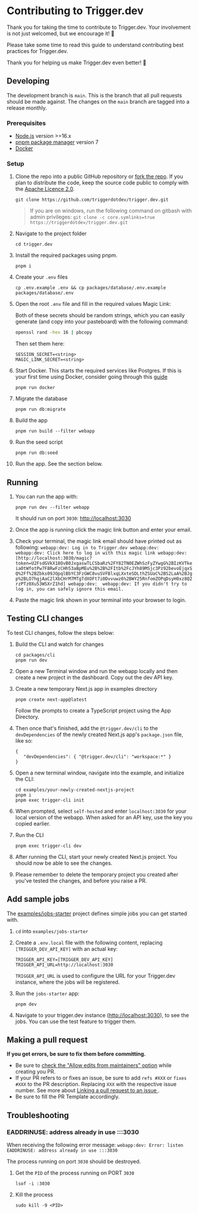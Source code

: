 # Contributing to Trigger.dev

Thank you for taking the time to contribute to Trigger.dev. Your involvement is not just welcomed, but we encourage it! 🚀

Please take some time to read this guide to understand contributing best practices for Trigger.dev.

Thank you for helping us make Trigger.dev even better! 🤩

## Developing

The development branch is `main`. This is the branch that all pull
requests should be made against. The changes on the `main`
branch are tagged into a release monthly.

### Prerequisites

- [Node.js](https://nodejs.org/en) version >=16.x
- [pnpm package manager](https://pnpm.io/installation) version 7
- [Docker](https://www.docker.com/get-started/)

### Setup

1. Clone the repo into a public GitHub repository or [fork the repo](https://github.com/triggerdotdev/trigger.dev/fork). If you plan to distribute the code, keep the source code public to comply with the [Apache Licence 2.0](https://github.com/triggerdotdev/trigger.dev/blob/main/LICENSE).

   ```
   git clone https://github.com/triggerdotdev/trigger.dev.git
   ```

   > If you are on windows, run the following command on gitbash with admin privileges:
   > `git clone -c core.symlinks=true https://triggerdotdev/trigger.dev.git`

2. Navigate to the project folder
   ```
   cd trigger.dev
   ```
3. Install the required packages using pnpm.
   ```
   pnpm i
   ```
4. Create your `.env` files
   ```
   cp .env.example .env && cp packages/database/.env.example packages/database/.env
   ```
5. Open the root `.env` file and fill in the required values Magic Link:

   Both of these secrets should be random strings, which you can easily generate (and copy into your pasteboard) with the following command:

   ```sh
   openssl rand -hex 16 | pbcopy
   ```

     <p>Then set them here:</p>

   ```
   SESSION_SECRET=<string>
   MAGIC_LINK_SECRET=<string>
   ```

6. Start Docker. This starts the required services like Postgres. If this is your first time using Docker, consider going through this [guide](DOCKER_INSTALLATION.md)
   ```
   pnpm run docker
   ```
7. Migrate the database
   ```
   pnpm run db:migrate
   ```
8. Build the app
   ```
   pnpm run build --filter webapp
   ```
9. Run the seed script
   ```
   pnpm run db:seed
   ```
10. Run the app. See the section below.

## Running
1. You can run the app with:

   ```
   pnpm run dev --filter webapp
   ```

   It should run on port `3030`: [http://localhost:3030](http://localhost:3030/)

2. Once the app is running click the magic link button and enter your email.
3. Check your terminal, the magic link email should have printed out as following:
``
webapp:dev: Log in to Trigger.dev
webapp:dev: 
webapp:dev: Click here to log in with this magic link
webapp:dev: [http://localhost:3030/magic?token=U2FsdGVkX18OvB0JxgaswTLCSbaRz%2FY82TN0EZWhSzFyZYwgG%2BIzKVTkeiaOtWfotPw7F8RwFzCHh53aBpMEu%2B%2B%2FItb%2FcJYh89MSjc3Pz92bevoEjqxSQ%2Ff%2BZbks09JOpqlBbYC3FzGWC8vuSVFBlxqLXxteSDLthZSUaC%2BS2LaA%2BJgp%2BLO7hgjAaC2lXbCHrM7MTgTdXOFt7i0Dvvuwz6%2BWY25RnfomZOPqDsyH0xz8Q2rzPTz0Xu53WSXrZ1hd]
webapp:dev: 
webapp:dev: If you didn't try to log in, you can safely ignore this email.
``
4. Paste the magic link shown in your terminal into your browser to login.

## Testing CLI changes
To test CLI changes, follow the steps below:

1. Build the CLI and watch for changes
   
   ```
   cd packages/cli
   pnpm run dev
   ```

2. Open a new Terminal window and run the webapp locally and then create a new project in the dashboard. Copy out the dev API key.

3. Create a new temporary Next.js app in examples directory

   ```
   pnpm create next-app@latest
   ```

   Follow the prompts to create a TypeScript project using the App Directory.

4. Then once that's finished, add the `@trigger.dev/cli` to the `devDependencies` of the newly created Next.js app's `package.json` file, like so:

   ```
   {
      "devDependencies": { "@trigger.dev/cli": "workspace:*" }
   }
   ```

5. Open a new terminal window, navigate into the example, and initialize the CLI:
   
   ```
   cd examples/your-newly-created-nextjs-project
   pnpm i
   pnpm exec trigger-cli init
   ```

6. When prompted, select `self-hosted` and enter `localhost:3030` for your local version of the webapp. When asked for an API key, use the key you copied earlier.

7. Run the CLI
   ```
   pnpm exec trigger-cli dev
   ```

8. After running the CLI, start your newly created Next.js project. You should now be able to see the changes.

9. Please remember to delete the temporary project you created after you've tested the changes, and before you raise a PR.
## Add sample jobs

The [examples/jobs-starter](./examples/jobs-starter/) project defines simple jobs you can get started with.

1. `cd` into `examples/jobs-starter`
2. Create a `.env.local` file with the following content, 
   replacing `[TRIGGER_DEV_API_KEY]` with an actual key:

   ```
   TRIGGER_API_KEY=[TRIGGER_DEV_API_KEY]
   TRIGGER_API_URL=http://localhost:3030
   ```

   `TRIGGER_API_URL` is used to configure the URL for your Trigger.dev instance,
   where the jobs will be registered.

3. Run the `jobs-starter` app:

   ```
   pnpm dev
   ```

4. Navigate to your trigger.dev instance ([http://localhost:3030](http://localhost:3030/)), to see the jobs.
   You can use the test feature to trigger them.

## Making a pull request

**If you get errors, be sure to fix them before committing.**

- Be sure to [check the "Allow edits from maintainers" option](https://docs.github.com/en/pull-requests/collaborating-with-pull-requests/working-with-forks/allowing-changes-to-a-pull-request-branch-created-from-a-fork) while creating you PR.
- If your PR refers to or fixes an issue, be sure to add `refs #XXX` or `fixes #XXX` to the PR description. Replacing `XXX` with the respective issue number. See more about [Linking a pull request to an issue
  ](https://docs.github.com/en/issues/tracking-your-work-with-issues/linking-a-pull-request-to-an-issue).
- Be sure to fill the PR Template accordingly.

## Troubleshooting

### EADDRINUSE: address already in use :::3030

When receiving the following error message:
``
webapp:dev: Error: listen EADDRINUSE: address already in use :::3030
``

The process running on port `3030` should be destroyed.

1. Get the `PID` of the process running on PORT `3030`
   ```
   lsof -i :3030
   ```
2. Kill the process
   ```
   sudo kill -9 <PID>
   ```
